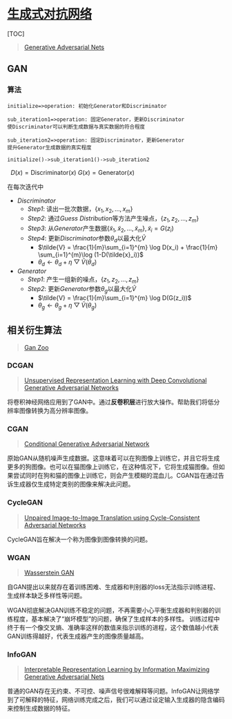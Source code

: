 <link rel='stylesheet' href='../../style/index.css'>
<script src='../../style/index.js'></script>

# [生成式对抗网络](./index.html)

[TOC]

>[Generative Adversarial Nets](https://arxiv.org/pdf/1406.2661.pdf)

## GAN

### 算法

```flow
initialize=>operation: 初始化Generator和Discriminator

sub_iteration1=>operation: 固定Generator，更新Discriminator
使Discriminator可以判断生成数据与真实数据的符合程度

sub_iteration2=>operation: 固定Discriminator，更新Generator
提升Generator生成数据的真实程度

initialize()->sub_iteration1()->sub_iteration2
```

&nbsp;
$D(x)=\mathrm{Discriminator}(x)$
$G(x)=\mathrm{Generator}(x)$

在每次迭代中

- *Discriminator*
  - *Step1*: 读出一批次数据，$\{ x_1, x_2, \dots, x_m \}$
  - *Step2*: 通过*Guess Distribution*等方法产生噪点，$\{ z_1, z_2, \dots, z_m \}$
  - *Step3*: 从*Generator*产生数据$\{ \tilde{x}_1, \tilde{x}_2, \dots, \tilde{x}_m \}, \tilde{x}_i = G(z_i)$
  - *Step4*: 更新*Discriminator*参数$θ_d$以最大化$\tilde{V}$
    - $\tilde{V} = \frac{1}{m}\sum_{i=1}^{m} \log D(x_i) + \frac{1}{m} \sum_{i=1}^{m}\log (1-D(\tilde{x}_i))$
    - $θ_d ← θ_d + η▽\tilde{V}(θ_d)$
- *Generator*
  - *Step1*: 产生一组新的噪点，$\{ z_1, z_2, \dots, z_m \}$
  - *Step2*: 更新*Generator*参数$θ_g$以最大化$\tilde{V}$
    - $\tilde{V} = \frac{1}{m}\sum_{i=1}^{m} \log D(G(z_i))$
    - $θ_g ← θ_g + η▽\tilde{V}(θ_g)$

## 相关衍生算法

>[Gan Zoo](https://github.com/hindupuravinash/the-gan-zoo)

### DCGAN

>[Unsupervised Representation Learning with Deep Convolutional Generative Adversarial Networks](https://arxiv.org/abs/1511.06434.pdf)

将卷积神经网络应用到了GAN中。通过**反卷积层**进行放大操作。帮助我们将低分辨率图像转换为高分辨率图像。

### CGAN

>[Conditional Generative Adversarial Network](https://arxiv.org/abs/1411.1784)

原始GAN从随机噪声生成数据。这意味着可以在狗图像上训练它，并且它将生成更多的狗图像。也可以在猫图像上训练它，在这种情况下，它将生成猫图像。但如果尝试同时在狗和猫的图像上训练它，则会产生模糊的混血儿。CGAN旨在通过告诉生成器仅生成特定类别的图像来解决此问题。

### CycleGAN

>[Unpaired Image-to-Image Translation using Cycle-Consistent Adversarial Networks](https://arxiv.org/abs/1703.10593v6)

CycleGAN旨在解决一个称为图像到图像转换的问题。

### WGAN

>[Wasserstein GAN](https://arxiv.org/abs/1701.07875v3)

自GAN提出以来就存在着训练困难、生成器和判别器的loss无法指示训练进程、生成样本缺乏多样性等问题。

WGAN彻底解决GAN训练不稳定的问题，不再需要小心平衡生成器和判别器的训练程度，基本解决了“崩坏模型”的问题，确保了生成样本的多样性。
训练过程中终于有一个像交叉熵、准确率这样的数值来指示训练的进程，这个数值越小代表GAN训练得越好，代表生成器产生的图像质量越高。

### InfoGAN

>[Interpretable Representation Learning by Information Maximizing Generative Adversarial Nets](https://arxiv.org/abs/1606.03657v1)

普通的GAN存在无约束、不可控、噪声信号很难解释等问题。InfoGAN让网络学到了可解释的特征，网络训练完成之后，我们可以通过设定输入生成器的隐含编码来控制生成数据的特征。
